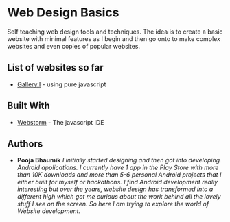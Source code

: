 # Web Design Basics

Self teaching web design tools and techniques. The idea is to create a basic website with minimal features as I begin and then go onto to make complex websites and even copies of popular websites.

## List of websites so far
* [Gallery I](https://github.com/PoojaB26/web-design-basics/tree/master/gallery-basics) - using pure javascript

## Built With

* [Webstorm](https://www.jetbrains.com/webstorm/) - The javascript IDE

## Authors

* **Pooja Bhaumik** 
*I initially started designing and then got into developing Android applications. I currently have 1 app in the Play Store with more than 10K downloads and more than 5-6 personal Android projects that I either built for myself or hackathons. I find Android development really interesting but over the years, website design has transformed into a different high which got me curious about the work behind all the lovely stuff I see on the screen. So here I am trying to explore the world of Website development.*

